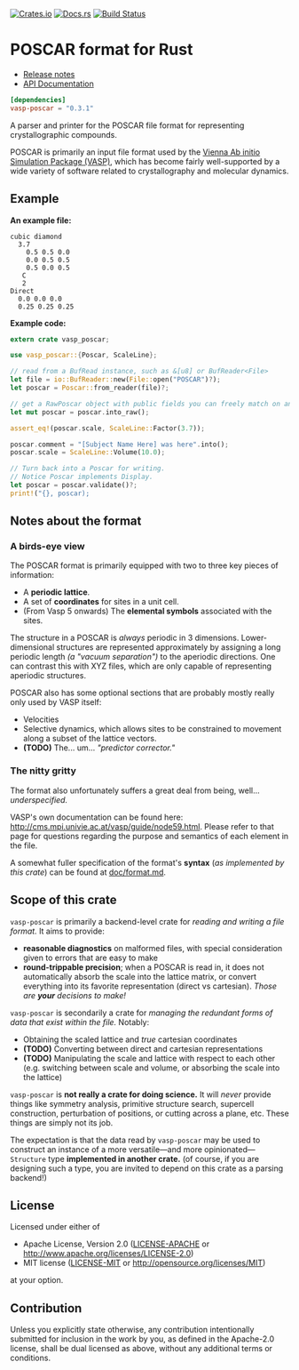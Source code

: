 [![Crates.io](https://img.shields.io/crates/v/vasp-poscar.svg)](https://crates.io/crates/vasp-poscar)
[![Docs.rs](https://docs.rs/vasp-poscar/badge.svg)](https://docs.rs/vasp-poscar/*/vasp_poscar/)
[![Build Status](https://travis-ci.org/ExpHP/vasp-poscar.svg?branch=master)](https://travis-ci.org/ExpHP/vasp-poscar)

# POSCAR format for Rust

* [Release notes](doc/relnotes.md)
* [API Documentation](https://docs.rs/vasp-poscar/*/vasp_poscar/)

```toml
[dependencies]
vasp-poscar = "0.3.1"
```

A parser and printer for the POSCAR file format for representing crystallographic compounds.

POSCAR is primarily an input file format used by the [Vienna Ab initio Simulation Package (VASP)](https://www.vasp.at/), which has become fairly well-supported by a wide variety of software related to crystallography and molecular dynamics.

## Example

**An example file:**

```text
cubic diamond
  3.7
    0.5 0.5 0.0
    0.0 0.5 0.5
    0.5 0.0 0.5
   C
   2
Direct
  0.0 0.0 0.0
  0.25 0.25 0.25
```

**Example code:**

```rust
extern crate vasp_poscar;

use vasp_poscar::{Poscar, ScaleLine};

// read from a BufRead instance, such as &[u8] or BufReader<File>
let file = io::BufReader::new(File::open("POSCAR")?);
let poscar = Poscar::from_reader(file)?;

// get a RawPoscar object with public fields you can freely match on and manipulate
let mut poscar = poscar.into_raw();

assert_eq!(poscar.scale, ScaleLine::Factor(3.7));

poscar.comment = "[Subject Name Here] was here".into();
poscar.scale = ScaleLine::Volume(10.0);

// Turn back into a Poscar for writing.
// Notice Poscar implements Display.
let poscar = poscar.validate()?;
print!("{}, poscar);
```

## Notes about the format

### A birds-eye view

The POSCAR format is primarily equipped with two to three key pieces of information:

* A **periodic lattice**.
* A set of **coordinates** for sites in a unit cell.
* (From Vasp 5 onwards) The **elemental symbols** associated with the sites.

The structure in a POSCAR is *always* periodic in 3 dimensions. Lower-dimensional structures are represented approximately by assigning a long periodic length *(a "vacuum separation")* to the aperiodic directions. One can contrast this with XYZ files, which are only capable of representing aperiodic structures.

POSCAR also has some optional sections that are probably mostly really only used by VASP itself:

* Velocities
* Selective dynamics, which allows sites to be constrained to movement along a subset of the lattice vectors.
* **(TODO)** The... um... *"predictor corrector."*

### The nitty gritty

The format also unfortunately suffers a great deal from being, well... *underspecified.*

VASP's own documentation can be found here: http://cms.mpi.univie.ac.at/vasp/guide/node59.html.  Please refer to that page for questions regarding the purpose and semantics of each element in the file.

A somewhat fuller specification of the format's **syntax** (*as implemented by this crate*) can be found at [doc/format.md](doc/format.md).

## Scope of this crate

`vasp-poscar` is primarily a backend-level crate for *reading and writing a file format.*  It aims to provide:

* **reasonable diagnostics** on malformed files, with special consideration given to errors that are easy to make
* **round-trippable precision**; when a POSCAR is read in, it does not automatically absorb the scale into the lattice matrix, or convert everything into its favorite representation (direct vs cartesian). *Those are __your__ decisions to make!*

`vasp-poscar` is secondarily a crate for *managing the redundant forms of data that exist within the file.*  Notably:

* Obtaining the scaled lattice and *true* cartesian coordinates
* **(TODO)** Converting between direct and cartesian representations
* **(TODO)** Manipulating the scale and lattice with respect to each other (e.g. switching between scale and volume, or absorbing the scale into the lattice)

`vasp-poscar` is **not really a crate for doing science.**  It will *never* provide things like symmetry analysis, primitive structure search, supercell construction, perturbation of positions, or cutting across a plane, etc.  These things are simply not its job.

The expectation is that the data read by `vasp-poscar` may be used to construct an instance of a more versatile—and more opinionated—`Structure` type **implemented in another crate.**  (of course, if you are designing such a type, you are invited to depend on this crate as a parsing backend!)

## License

Licensed under either of

 * Apache License, Version 2.0
   ([LICENSE-APACHE](LICENSE-APACHE) or http://www.apache.org/licenses/LICENSE-2.0)
 * MIT license
   ([LICENSE-MIT](LICENSE-MIT) or http://opensource.org/licenses/MIT)

at your option.

## Contribution

Unless you explicitly state otherwise, any contribution intentionally submitted for inclusion in the work by you, as defined in the Apache-2.0 license, shall be dual licensed as above, without any additional terms or conditions.
